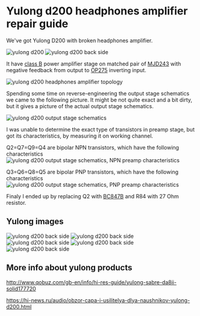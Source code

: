 # Yulong d200 headphones amplifier repair guide
We've got Yulong D200 with broken headphones amplifier.

![yulong d200](d200/IMG_5738.JPG)
![yulong d200 back side](d200/IMG_5737.JPG)

It have [class B](https://en.wikipedia.org/wiki/Push%E2%80%93pull_output) power amplifier stage on matched pair of [MJD243](doc/MJD243-D.PDF) with negative feedback from output to [OP275](doc/OP275.pdf) inverting input.

![yulong d200 headphones amplifier topology](d200/IMG_5732.JPG)

Spending some time on reverse-engineering the output stage schematics we came to the following picture. It might be not quite exact and a bit dirty, but it gives a picture of the actual output stage schematics.

![yulong d200 output stage schematics](d200/IMG_5731.jpg)

I was unable to determine the exact type of transistors in preamp stage, but got its characteristics, by measuring it on working channel.

Q2=Q7=Q9=Q4 are bipolar NPN transistors, which have the following characteristics
![yulong d200 output stage schematics, NPN preamp characteristics](d200/IMG_5728.JPG)

Q3=Q6=Q8=Q5 are bipolar PNP transistors, which have the following characteristics
![yulong d200 output stage schematics, PNP preamp characteristics](d200/IMG_5730.JPG)

Finaly I ended up by replacing Q2 with [BC847B](doc/BC847_SER.pdf) and R84 with 27 Ohm resistor.

## Yulong images

![yulong d200 back side](d200/IMG_5727.JPG)
![yulong d200 back side](d200/IMG_5734.JPG)
![yulong d200 back side](d200/IMG_5735.JPG)
![yulong d200 back side](d200/IMG_5736.JPG)
![yulong d200 back side](d200/IMG_5739.JPG)

## More info about yulong products

http://www.qobuz.com/gb-en/info/hi-res-guide/yulong-sabre-da8ii-solid177720

https://hi-news.ru/audio/obzor-capa-i-usilitelya-dlya-naushnikov-yulong-d200.html
